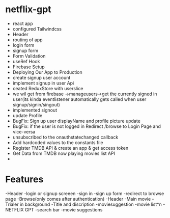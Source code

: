 # netflix-gpt
- react app
- configured Tailwindcss
- Header
- routing of app
- login form
- signup form
- Form Validation
- useRef Hook
- Firebase Setup 
- Deploying Our App to Production
- create signup user account
- implement signup in user Api
- ceated  ReduxStore with userslice
- we wil get from firebase ->manageusers->get the currently signed in user(its kinda eventlistener automatically gets called when user signup/signin/singout)       
- implemented signout
- update Profile
- BugFix: Sign up user displayName and profile picture update
- BugFix: if the user is not logged in Redirect /browse to Login Page and vice-versa
- unsubscribed to the onauthstatechanged callback
- Add hardcoded values to the constants file
- Register TMDB API & create an app & get access token
- Get Data from TMDB now playing movies list API
- 


    

# Features
-Header
-login or signup screeen
    -sign in
    -sign up form
        -redirect to browse page
-Browse(only comes after authentication)
    -Header
    -Main movie
        -Trialer in background
        -Title and discription
        -moviesuggestion 
            -movie list*n 
-NETFLIX GPT
    -search bar
    -movie suggestions

